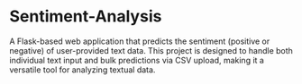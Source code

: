 # Sentiment-Analysis
A Flask-based web application that predicts the sentiment (positive or negative) of user-provided text data. This project is designed to handle both individual text input and bulk predictions via CSV upload, making it a versatile tool for analyzing textual data.

